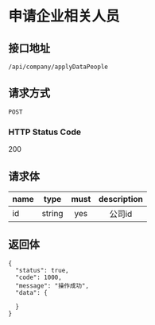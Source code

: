 # 申请企业相关人员

## 接口地址

`/api/company/applyDataPeople`

## 请求方式

`POST`

### HTTP Status Code

200

## 请求体
| name     | type     | must     | description |
|----------|:--------:|:--------:|:--------:|
| id   | string   | yes     | 公司id |

## 返回体

```json5
{
  "status": true,
  "code": 1000,
  "message": "操作成功",
  "data": {
  
  }
}
``` 
